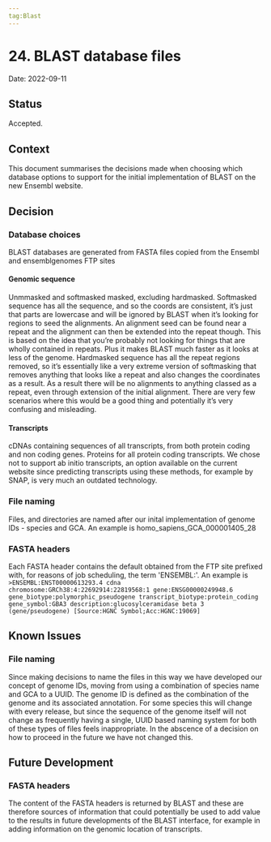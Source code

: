 ```yaml
---
tag:Blast
---
```


# 24. BLAST database files

Date: 2022-09-11

## Status

Accepted.

## Context

This document summarises the decisions made when choosing which database options to support for the initial implementation of BLAST on the new Ensembl website.  

## Decision

### Database choices
BLAST databases are generated from FASTA files copied from the Ensembl and ensemblgenomes FTP sites

#### Genomic sequence
Unmmasked and softmasked masked, excluding hardmasked. Softmasked sequence has all the sequence, and so the coords are consistent, it’s just that parts are lowercase and will be ignored by BLAST when it’s looking for regions to seed the alignments. An alignment seed can be found near a repeat and the alignment can then be extended into the repeat though. This is based on the idea that you’re probably not looking for things that are wholly contained in repeats. Plus it makes BLAST much faster as it looks at less of the genome.
Hardmasked sequence has all the repeat regions removed, so it’s essentially like a very extreme version of softmasking that removes anything that looks like a repeat and also changes the coordinates as a result. As a result there will be no alignments to anything classed as a repeat, even through extension of the initial alignment. There are very few scenarios where this would be a good thing and potentially it’s very confusing and misleading.

#### Transcripts
cDNAs containing sequences of all transcripts, from both protein coding and non coding genes. Proteins for all protein coding transcripts.
We chose not to support ab initio transcripts, an option available on the current website since predicting transcripts using these methods, for example by SNAP, is very much an outdated technology.

### File naming
Files, and directories are named after our inital implementation of genome IDs - species and GCA. An example is homo_sapiens_GCA_000001405_28

### FASTA headers
Each FASTA header contains the default obtained from the FTP site prefixed with, for reasons of job scheduling, the term 'ENSEMBL:'. An example is
`>ENSEMBL:ENST00000613293.4 cdna chromosome:GRCh38:4:22692914:22819568:1 gene:ENSG00000249948.6 gene_biotype:polymorphic_pseudogene transcript_biotype:protein_coding gene_symbol:GBA3 description:glucosylceramidase beta 3 (gene/pseudogene) [Source:HGNC Symbol;Acc:HGNC:19069]`

## Known Issues

### File naming
Since making decisions to name the files in this way we have developed our concept of genome IDs, moving from using a combination of species name and GCA to a UUID. The genome ID is defined as the combination of the genome and its associated annotation. For some species this will change with every release, but since the sequence of the genome itself will not change as frequently having a single, UUID based naming system for both of these types of files feels inappropriate. In the abscence of a decision on how to proceed in the future we have not changed this.

## Future Development

### FASTA headers
The content of the FASTA headers is returned by BLAST and these are therefore sources of information that could potentially be used to add value to the results in future developments of the BLAST interface, for example in adding information on the genomic location of transcripts.